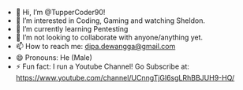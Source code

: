 - 👋 Hi, I’m @TupperCoder90!
- 👀 I’m interested in Coding, Gaming and watching Sheldon.
- 🌱 I’m currently learning Pentesting
- 💞️ I’m not looking to collaborate with anyone/anything yet.
- 📫 How to reach me: dipa.dewangga@gmail.com
- 😄 Pronouns: He (Male)
- ⚡ Fun fact: I run a Youtube Channel! Go Subscribe at: https://www.youtube.com/channel/UCnngTjGl6sgLRhBBJUH9-HQ/

<!---
TupperCoder90/TupperCoder90 is a ✨ special ✨ repository because its `README.md` (this file) appears on your GitHub profile.
You can click the Preview link to take a look at your changes.
--->
